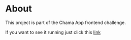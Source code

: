 # About

This project is part of the Chama App frontend challenge.

If you want to see it running just click this [link](https://adoring-curie-a77a54.netlify.app)

